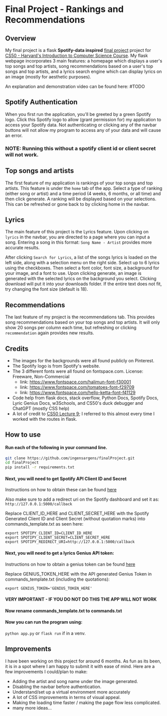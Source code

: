 # Final Project - Rankings and Recommendations
## Overview
My final project is a flask **Spotify-data inspired** [final project](https://cs50.harvard.edu/x/2023/project/#getting-started) project for [CS50 - Harvard's Introduction to Computer Science Course](https://cs50.harvard.edu/x/2023/). My flask webpage incorporates 3 main features: a homepage which displays a user's top songs and top artists, song recommendations based on a user's top songs and top artists, and a lyrics search engine which can display lyrics on an image (mostly for aesthetic purposes).

An explanation and demonstration video can be found here: #TODO

## Spotify Authentication

When you first run the application, you'll be greeted by a green Spotify logo. Click this Spotify logo to allow (grant permission for) my application to access your Spotify data. Not authenticating or clicking any of the navbar buttons will not allow my program to access any of your data and will cause an error.

### NOTE: Running this without a spotify client id or client secret will not work.

## Top songs and artists 

The first feature of my application is rankings of your top songs and top artists. This feature is under the `home` tab of the app. Select a type of ranking (either song or artist) and a time period (4 weeks, 6 months, or all time) and then click generate. A ranking will be displayed based on your selections. This can be refreshed or gone back to by clicking home in the navbar.

## Lyrics

The main feature of this project is the Lyrics feature. Upon clicking on `lyrics` in the navbar, you are directed to a page where you can input a song. Entering a song in this format: `Song Name - Artist` provides more accurate results. 

After clicking `Search for Lyrics`, a list of the songs lyrics is loaded on the left side, along with a selection menu on the right side. Select up to 6 lyrics using the checkboxes. Then select a font color, font size, a background for your image, and a font to use. Upon clicking generate, an image is generated with the selected lyrics on the background you select. Clicking download will put it into your downloads folder. If the entire text does not fit, try changing the font size (default is 18).

## Recommendations

The last feature of my project is the recommendations tab. This provides song recommendations based on your top songs and top artists. It will only show 20 songs per column each time, but refreshing or clicking `recommendation` again provides new results.

## Credits

- The images for the backgrounds were all found publicly on Pinterest.
- The Spotify logo is from Spotify's website.
- The 3 different fonts were all found on fontspace.com. License: Freeware, Non-Commercial
	- link: https://www.fontspace.com/halimun-font-f30001
	- link: https://www.fontspace.com/tomatoes-font-f29709
	- link: https://www.fontspace.com/hello-ketta-font-f41129
- Code help from flask docs, stack overflow, Python Docs, Spotify Docs, Lyric Genius Docs, w3Schools, and CS50's duck debugger and ChatGPT (mostly CSS help)
- A lot of credit to [CS50 Lecture 9](https://www.youtube.com/watch?v=oVA0fD13NGI); I referred to this almost every time I worked with the routes in flask.

## How to use
#### Run each of the following in your command line.

```bash 
git clone https://github.com/ingensargens/finalProject.git
cd finalProject
pip install -r requirements.txt
```

#### Next, you will need to get Spotify API Client ID and Secret

Instructions on how to obtain these can be found [here](https://developer.spotify.com/documentation/web-api/concepts/apps)

Also make sure to add a redirect uri on the Spotify dashboard and set it as:
`http://127.0.0.1:5000/callback`

Replace CLIENT_ID_HERE and CLIENT_SECRET_HERE with the Spotify Generated Client ID and Client Secret (without quotation marks) into commands_template.txt as seen here: 
```
export SPOTIPY_CLIENT_ID=CLIENT_ID_HERE
export SPOTIPY_CLIENT_SECRET=CLIENT_SECRET_HERE
export SPOTIPY_REDIRECT_URI=http://127.0.0.1:5000/callback
```

#### Next, you will need to get a lyrics Genius API token:

Instructions on how to obtain a genius token can be found [here](https://lyricsgenius.readthedocs.io/en/master/setup.html#installation)

Replace GENIUS_TOKEN_HERE with the API generated Genius Token in commands_template.txt (including the quotations):
```
export GENIUS_TOKEN='GENIUS_TOKEN_HERE'
```

#### VERY IMPORTANT - IF YOU DO NOT DO THIS THE APP WILL NOT WORK
#### Now rename commands_template.txt to commands.txt
#### Now you can run the program using:
`python app.py` or `flask run` if in a venv.

## Improvements
I have been working on this project for around 6 months. As fun as its been, it is in a spot where I am happy to submit it with ease of mind. Here are a few improvements I could/plan to make:
- Adding the artist and song name under the image generated.
- Disabling the navbar before authentication.
- Understand/set up a virtual environment more accurately
- A lot of CSS improvements in terms of visual appeal.
- Making the loading time faster / making the page flow less complicated.
- many more ideas... 
